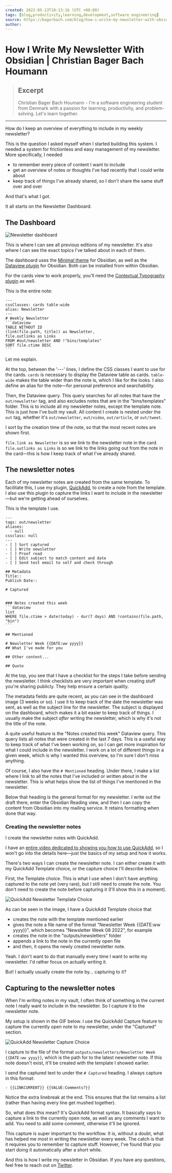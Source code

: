 ```yaml
---
created: 2022-05-13T10:13:16 (UTC +08:00)
tags: [blog,productivity,learning,development,software engineering]
source: https://bagerbach.com/blog/how-i-write-my-newsletter-with-obsidian
author: 
---
```


# How I Write My Newsletter With Obsidian | Christian Bager Bach Houmann

> ## Excerpt
> Christian Bager Bach Houmann - I'm a software engineering student from Denmark with a passion for learning, productivity, and problem-solving. Let's learn together.

---
How do I keep an overview of everything to include in my weekly newsletter?

This is the question I asked myself when I started building this system. I needed a system for frictionless and easy management of my newsletter. More specifically, I needed

-   to remember every piece of content I want to include
-   get an overview of notes or thoughts I've had recently that I could write about
-   keep track of things I've already shared, so I don't share the same stuff over and over

And that's what I got.

It all starts on the Newsletter Dashboard.

## The Dashboard

![Newsletter dashboard](https://bagerbach.com/uploads/newsletter_dashboard.png)

This is where I can see all previous editions of my newsletter. It's also where I can see the exact topics I've talked about in each of them.

The dashboard uses the [Minimal theme](https://github.com/kepano/obsidian-minimal) for Obsidian, as well as the [Dataview plugin](obsidian://show-plugin?id=dataview) for Obsidian. Both can be installed from within Obsidian.

For the cards view to work properly, you'll need the [Contextual Typography plugin](obsidian://show-plugin?id=obsidian-contextual-typography) as well.

This is the entire note:

````
---
cssClasses: cards table-wide
alias: Newsletter
---
# Weekly Newsletter
```dataview
TABLE WITHOUT ID
(link(file.path, title)) as Newsletter,
file.outlinks as Links
FROM #out/newsletter AND !"bins/templates"
SORT file.ctime DESC
```
````

Let me explain.

At the top, between the '---' lines, I define the CSS classes I want to use for the cards. `cards` is necessary to display the Dataview table as cards. `table-wide` makes the table wider than the note is, which I like for the looks. I also define an alias for the note—for personal preference and searchability.

Then, the Dataview query. This query searches for all notes that have the `out/newsletter` tag, and also excludes notes that are in the "bins/templates" folder. This is to include all my newsletter notes, except the template note. This is just how I've built my vault. All content I create is nested under the `out` tag, whether it's `out/newsletter`, `out/video`, `out/article`, or `out/tweet`.

I sort by the creation time of the note, so that the most recent notes are shown first.

`file.link as Newsletter` is so we link to the newsletter note in the card. `file.outlinks as Links` is so we link to the links going out from the note in the card—this is how I keep track of what I've already shared.

## The newsletter notes

Each of my newsletter notes are created from the same template. To facilitate this, I use my plugin, [QuickAdd](obsidian://show-plugin?id=quickadd), to create a note from the template. I also use this plugin to capture the links I want to include in the newsletter—but we're getting ahead of ourselves.

This is the template I use.

````
---
tags: out/newsletter
aliases:
  - null
cssclass: null
---
- [ ] Sort captured
- [ ] Write newsletter
- [ ] Proof read
- [ ] Edit subject to match content and date
- [ ] Send test email to self and check through

## Metadata
Title:: 
Publish Date:: 

# Captured


### Notes created this week
```dataview
list
WHERE file.ctime > date(today) - dur(7 days) AND !contains(file.path, "bin")
```

## Mentioned

# Newsletter Week {{DATE:ww yyyy}}
## What I've made for you

## Other content...

## Quote
````

At the top, you see that I have a checklist for the steps I take before sending the newsletter. I think checklists are very important when creating stuff you're sharing publicly. They help ensure a certain quality.

The metadata fields are quite recent, as you can see in the dashboard image (3 weeks or so). I use it to keep track of the date the newsletter was sent, as well as the subject line for the newsletter. The subject is displayed on the dashboard, which makes it a bit easier to keep track of things. I usually make the subject _after_ writing the newsletter, which is why it's not the title of the note.

A quite useful feature is the "Notes created this week" Dataview query. This query lists all notes that were created in the last 7 days. This is a useful way to keep track of what I've been working on, so I can get more inspiration for what I could include in the newsletter. I work on a lot of different things in a given week, which is why I wanted this overview, so I'm sure I don't miss anything.

Of course, I also have the `# Mentioned` heading. Under there, I make a list where I link to all the notes that I've included or written about in the newsletter. This is what helps show the list of things I've mentioned in the newsletter.

Below that heading is the general format for my newsletter. I write out the draft there, enter the Obsidian Reading view, and then I can copy the content from Obsidian into my mailing service. It retains formatting when done that way.

### Creating the newsletter notes

I create the newsletter notes with QuickAdd.

I have an [entire video dedicated to showing you how to use QuickAdd](https://youtu.be/gYK3VDQsZJo), so I won't go into the details here—just the basics of my setup and how it works.

There's two ways I can create the newsletter note. I can either create it with my QuickAdd Template choice, or the capture choice I'll describe below.

First, the Template choice. This is what I use when I don't have anything captured to the note yet (very rare), but I still need to create the note. You don't need to create the note before capturing it (I'll show this in a moment).

![QuickAdd Newsletter Template Choice](https://bagerbach.com/uploads/quickadd_newsletter_create.png)

As can be seen in the image, I have a QuickAdd Template choice that

-   creates the note with the template mentioned earlier
-   gives the note a file name of the format "Newsletter Week {{DATE:ww yyyy}}", which becomes "Newsletter Week 08 2022", for example
-   creates the note in the "outputs/newsletters" folder
-   appends a link to the note in the currently open file
-   and then, it opens the newly created newsletter note.

Yeah. I don't want to do that manually every time I want to write my newsletter. I'd rather focus on actually writing it.

But! I actually usually create the note by... capturing to it?

## Capturing to the newsletter notes

When I'm writing notes in my vault, I often think of something in the current note I really want to include in the newsletter. So I capture it to the newsletter note.

My setup is shown in the GIF below. I use the QuickAdd Capture feature to capture the currently open note to my newsletter, under the "Captured" section.

![QuickAdd Newsletter Capture Choice](https://bagerbach.com/uploads/quickadd_newsletter_capture.gif)

I capture to the file of the format `outputs/newsletters/Newsletter Week {{DATE:ww yyyy}}`, which is the path for to the latest newsletter note. If this note doesn't exist, it'll be created with the template I showed earlier.

I send the captured text to under the `# Captured` heading. I always capture in this format:

```
- {{LINKCURRENT}} {{VALUE:Comments?}}
```

Notice the extra linebreak at the end. This ensures that the list remains a list (rather than having every line get mushed together).

So, what does this mean? It's QuickAdd format syntax. It basically says to capture a link to the currently open note, as well as any comments I want to add. You need to add some comment, otherwise it'll be ignored.

This capture is super important to the workflow. It is, without a doubt, what has helped me most in writing the newsletter every week. The catch is that it requires you to remember to capture stuff. However, I've found that you start doing it automatically after a short while.

And this is how I write my newsletter in Obsidian. If you have any questions, feel free to reach out on [Twitter](https://twitter.com/chrisbbh).
